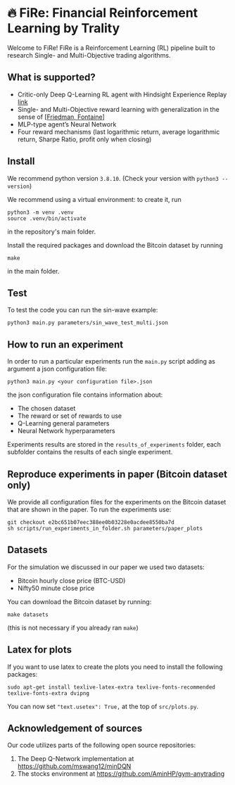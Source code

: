 # 🔥 FiRe: Financial Reinforcement Learning by Trality

Welcome to FiRe!
FiRe is a Reinforcement Learning (RL) pipeline built to research Single- and 
Multi-Objective trading algorithms.


## What is supported?
- Critic-only Deep Q-Learning RL agent with Hindsight Experience Replay
[link](https://towardsdatascience.com/deep-q-learning-tutorial-mindqn-2a4c855abffc)
- Single- and Multi-Objective reward learning with generalization in the sense of
[[Friedman, Fontaine](https://arxiv.org/abs/1809.06364)]
- MLP-type agent’s Neural Network
- Four reward mechanisms (last logarithmic return, average logarithmic return,
Sharpe Ratio, profit only when closing)


## Install 
We recommend python version `3.8.10`. (Check your version with `python3 --version`)

We recommend using a virtual environment: to create it, run
```
python3 -m venv .venv
source .venv/bin/activate
```
in the repository's main folder.

Install the required packages and download the Bitcoin dataset by running
```
make
```
in the main folder.


## Test

To test the code you can run the sin-wave example:
```
python3 main.py parameters/sin_wave_test_multi.json
```


## How to run an experiment
In order to run a particular experiments run the `main.py` script adding as
argument a json configuration file:
```
python3 main.py <your configuration file>.json
```
the json configuration file contains information about:
- The chosen dataset
- The reward or set of rewards to use
- Q-Learning general parameters
- Neural Network hyperparameters

Experiments results are stored in the `results_of_experiments` folder, each
subfolder contains the results of each single experiment.


## Reproduce experiments in paper (Bitcoin dataset only)
We provide all configuration files for the experiments on the Bitcoin dataset
that are shown in the paper.
To run the experiments use:
```
git checkout e2bc651b07eec388ee0b03228e0acdee8550ba7d
sh scripts/run_experiments_in_folder.sh parameters/paper_plots
```


## Datasets
For the simulation we discussed in our paper we used two datasets:
- Bitcoin hourly close price (BTC-USD)
- Nifty50 minute close price

You can download the Bitcoin dataset by running:
```
make datasets
```
(this is not necessary if you already ran `make`)


## Latex for plots
If you want to use latex to create the plots you need to install the following
packages:
```
sudo apt-get install texlive-latex-extra texlive-fonts-recommended texlive-fonts-extra dvipng
```
You can now set `"text.usetex": True,` at the top of `src/plots.py`.

## Acknowledgement of sources

Our code utilizes parts of the following open source repositories:
1) The Deep Q-Network implementation at https://github.com/mswang12/minDQN
2) The stocks environment at https://github.com/AminHP/gym-anytrading
